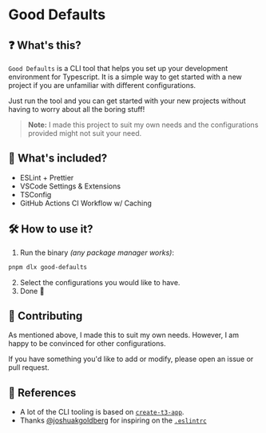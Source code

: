 # Good Defaults

## ❓ What's this?

`Good Defaults` is a CLI tool that helps you set up your development environment for Typescript. It is a simple way to get started with a new project if you are unfamiliar with different configurations.

Just run the tool and you can get started with your new projects without having to worry about all the boring stuff!

> **Note:** I made this project to suit my own needs and the configurations provided might not suit your need.

## 🧩 What's included?

- ESLint + Prettier
- VSCode Settings & Extensions
- TSConfig
- GitHub Actions CI Workflow w/ Caching

## 🛠 How to use it?

1. Run the binary _(any package manager works)_:

```bash
pnpm dlx good-defaults
```

2. Select the configurations you would like to have.
3. Done 🚀

## 💖 Contributing

As mentioned above, I made this to suit my own needs. However, I am happy to be convinced for other configurations.

If you have something you'd like to add or modify, please open an issue or pull request.

## 📜 References

- A lot of the CLI tooling is based on [`create-t3-app`](https://github.com/t3-oss/create-t3-app).
- Thanks [@joshuakgoldberg](https://github.com/JoshuaKGoldberg) for inspiring on the [`.eslintrc`](./.eslintrc)
